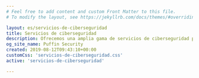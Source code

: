 ```yaml
---
# Feel free to add content and custom Front Matter to this file.
# To modify the layout, see https://jekyllrb.com/docs/themes/#overriding-theme-defaults

layout: es/servicios-de-ciberseguridad
title: Servicios de ciberseguridad
description: Ofrecemos una amplia gama de servicios de ciberseguridad para ayudarte a prevenir amenazas y defenderte de potenciales cibercriminales
og_site_name: Puffin Security
created: 2019-08-12T09:43:10+00:00
customCss: 'servicios-de-ciberseguridad.css'
active: 'servicios-de-ciberseguridad'

---
```

